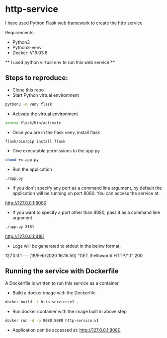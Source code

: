 # http-service

I have used Python Flask web framework to create the http service

Requirements:

* Python3
* Python3-venv
* Docker: V19.03.6

** I used python virtual env to run this web service **

## Steps to reproduce:

* Clone this repo
* Start Python virtual environment

``` bash
python3 -m venv flask
```

* Activate the virtual environment
``` bash
source flask/bin/activate
```

* Once you are in the flask venv, install flask 
``` bash
flask/bin/pip install flask
```

* Give executable permissions to the app.py
``` bash
chmod +x app.py
```

* Run the application
``` bash
./app.py 
```
* If you don't specify any port as a command line argument, by default the application will be running on port 8080. You can access the service at:

http://127.0.0.1:8080

* If you want to specify a port other than 8080, pass it as a command line argument
``` bash
./app.py 8181
```
http://127.0.0.1:8181

* Logs will be generated to stdout in the below format,

127.0.0.1 - - [18/Feb/2020 16:15:50] "GET /helloworld HTTP/1.1" 200

## Running the service with Dockerfile

A Dockerfile is written to run this service as a container

* Build a docker image with the Dockerfile

``` bash
docker build -t http-service:v1 . 
```

* Run docker container with the image built in above step
``` bash
docker run -d -p 8080:8080 http-service:v1 
```

* Application can be accessed at:
http://127.0.0.1:8080
